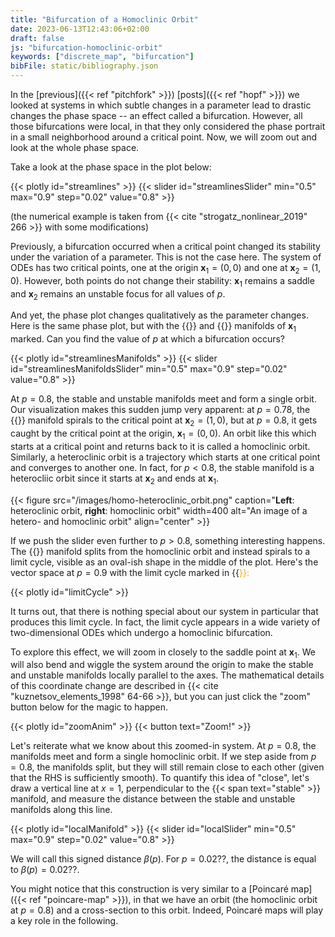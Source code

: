```yaml
---
title: "Bifurcation of a Homoclinic Orbit"
date: 2023-06-13T12:43:06+02:00
draft: false
js: "bifurcation-homoclinic-orbit"
keywords: ["discrete_map", "bifurcation"]
bibFile: static/bibliography.json
---
```


In the [previous]({{< ref "pitchfork" >}}) [posts]({{< ref "hopf" >}}) we looked at systems in which subtle changes in a parameter lead to drastic changes the phase space -- an effect called a bifurcation. However, all those bifurcations were local, in that they only considered the phase portrait in a small neighborhood around a critical point. Now, we will zoom out and look at the whole phase space.
<!--more-->

Take a look at the phase space in the plot below:

<!-- Phase plot with a slider for the parameter -->
{{< plotly id="streamlines" >}}
{{< slider id="streamlinesSlider" min="0.5" max="0.9" step="0.02" value="0.8" >}}

(the numerical example is taken from {{< cite "strogatz_nonlinear_2019" 266 >}} with some modifications)

Previously, a bifurcation occurred when a critical point changed its stability under the variation of a parameter. This is not the case here. The system of ODEs has two critical points, one at the origin $\mathbf{x}_1 = (0, 0)$ and one at $\mathbf{x}_2 = (1, 0)$. However, both points do not change their stability: $\mathbf{x}_1$ remains a saddle and $\mathbf{x}_2$ remains an unstable focus for all values of $p$. 

And yet, the phase plot changes qualitatively as the parameter changes. Here is the same phase plot, but with the {{<span text="stable" >}} and {{<span text="unstable" >}} manifolds of $\mathbf{x}_1$ marked. Can you find the value of $p$ at which a bifurcation occurs?

<!-- Same phase plot but with stable/unstable manifold in red -->
{{< plotly id="streamlinesManifolds" >}}
{{< slider id="streamlinesManifoldsSlider" min="0.5" max="0.9" step="0.02" value="0.8" >}}

At $p = 0.8$, the stable and unstable manifolds meet and form a single orbit. Our visualization makes this sudden jump very apparent: at $p = 0.78$, the {{<span text="stable" >}} manifold spirals to the critical point at $\mathbf{x}_2 = (1, 0)$, but at $p = 0.8$, it gets caught by the critical point at the origin, $\mathbf{x}_1 = (0, 0)$. An orbit like this which starts at a critical point and returns back to it is called a homoclinic orbit. Similarly, a heteroclinic orbit is a trajectory which starts at one critical point and converges to another one. In fact, for $p < 0.8$, the stable manifold is a heterocliic orbit since it starts at $\mathbf{x}_2$ and ends at $\mathbf{x}_1$.

{{< figure src="/images/homo-heteroclinic_orbit.png" caption="**Left**: heteroclinic orbit, **right**: homoclinic orbit" width=400 alt="An image of a hetero- and homoclinic orbit" align="center" >}}

If we push the slider even further to $p > 0.8$, something interesting happens. The {{<span text="unstable" >}} manifold splits from the homoclinic orbit and instead spirals to a limit cycle, visible as an oval-ish shape in the middle of the plot. Here's the vector space at $p = 0.9$ with the limit cycle marked in {{<span style="color:orange" text="orange" >}}:

{{< plotly id="limitCycle" >}}

It turns out, that there is nothing special about our system in particular that produces this limit cycle. In fact, the limit cycle appears in a wide variety of two-dimensional ODEs which undergo a homoclinic bifurcation. 

To explore this effect, we will zoom in closely to the saddle point at $\mathbf{x}_1$. We will also bend and wiggle the system around the origin to make the stable and unstable manifolds locally parallel to the axes. The mathematical details of this coordinate change are described in {{< cite "kuznetsov_elements_1998" 64-66 >}}, but you can just click the "zoom" button below for the magic to happen.

<!-- an animation of the zooming -->
{{< plotly id="zoomAnim" >}}
{{< button text="Zoom!" >}}

Let's reiterate what we know about this zoomed-in system. At $p = 0.8$, the manifolds meet and form a single homoclinic orbit. If we step aside from $p = 0.8$, the manifolds split, but they will still remain close to each other (given that the RHS is sufficiently smooth). To quantify this idea of "close", let's draw a vertical line at $x = 1$, perpendicular to the {{< span text="stable" >}} manifold, and measure the distance between the stable and unstable manifolds along this line. 

{{< plotly id="localManifold" >}}
{{< slider id="localSlider" min="0.5" max="0.9" step="0.02" value="0.8" >}}

We will call this signed distance $\beta(p)$. For $p = 0.02??$, the distance is equal to $\beta(p) = 0.02??$. 

You might notice that this construction is very similar to a [Poincaré map]({{< ref "poincare-map" >}}), in that we have an orbit (the homoclinic orbit at $p = 0.8$) and a cross-section to this orbit. Indeed, Poincaré maps will play a key role in the following. 

